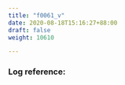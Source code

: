 ```yaml
---
title: "f0061_v"
date: 2020-08-18T15:16:27+88:00
draft: false
weight: 10610

---
```


### Log reference: <no value>

```
